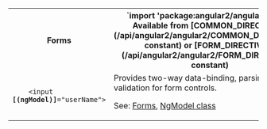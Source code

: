 <table id="forms">

<tr>
  <th>Forms</th>
  <th markdown="1">
  `import 'package:angular2/angular2.dart';`
  Available from [COMMON_DIRECTIVES](/api/angular2/angular2/COMMON_DIRECTIVES-constant) or
  [FORM_DIRECTIVES](/api/angular2/angular2/FORM_DIRECTIVES-constant)
  </th>
</tr>

<tr>
  <td class="nowrap"><code class="prettyprint lang-html">
    &lt;input <b>[(ngModel)]</b>="userName">
  </code></td>
  <td markdown="1">
  Provides two-way data-binding, parsing, and validation for form controls.

  See: [Forms](/angular/guide/forms),
  [NgModel class](/api/angular2/angular2/NgModel-class)
  </td>
</tr>

</table>
